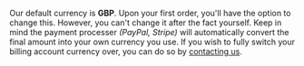 
Our default currency is **GBP**. Upon your first order, you'll have the option to change this. However, you can't change it after the fact yourself. Keep in mind the payment processer *(PayPal, Stripe)* will automatically convert the final amount into your own currency you use. If you wish to fully switch your billing account currency over, you can do so by [contacting us](https://billing.hexanenetworks.com/submitticket.php).